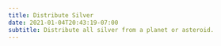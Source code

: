 ```yaml
---
title: Distribute Silver
date: 2021-01-04T20:43:19-07:00
subtitle: Distribute all silver from a planet or asteroid.
---
```

